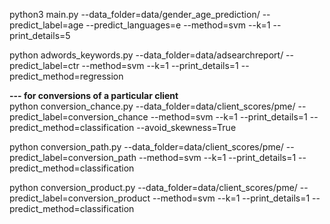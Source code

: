 python3 main.py --data_folder=data/gender_age_prediction/ --predict_label=age --predict_languages=e --method=svm --k=1 --print_details=5


python adwords_keywords.py --data_folder=data/adsearchreport/ --predict_label=ctr --method=svm --k=1 --print_details=1 --predict_method=regression


<b>--- for conversions of a particular client</b><br>
python conversion_chance.py --data_folder=data/client_scores/pme/ --predict_label=conversion_chance --method=svm --k=1 --print_details=1 --predict_method=classification --avoid_skewness=True

python conversion_path.py --data_folder=data/client_scores/pme/ --predict_label=conversion_path --method=svm --k=1 --print_details=1 --predict_method=classification

python conversion_product.py --data_folder=data/client_scores/pme/ --predict_label=conversion_product --method=svm --k=1 --print_details=1 --predict_method=classification
